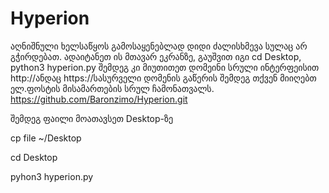 # Hyperion
აღნიშნული ხელსაწყოს გამოსაყენებლად დიდი ძალისხმევა სულაც არ გჭირდებათ.  ადაიტანეთ ის მთავარ ეკრანზე, გაუშვით იგი cd Desktop, python3 hyperion.py შემდეგ კი მიუთითეთ დომეინი სრული ინტერფეისით http://ანდაც https://სასურველი დომენის გაწერის შემდეგ თქვენ მიიღებთ ელ.ფოსტის მისამართების სრულ ჩამონათვალს.
https://github.com/Baronzimo/Hyperion.git

შემდეგ ფაილი მოათავსეთ Desktop-ზე

cp file ~/Desktop

cd Desktop

pyhon3 hyperion.py
